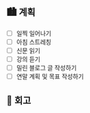 ## 🏙️ 계획

- [ ] 일찍 일어나기
- [ ] 아침 스트레칭
- [ ] 신문 읽기
- [ ] 강의 듣기
- [ ] 밀린 블로그 글 작성하기
- [ ] 연말 계획 및 목표 작성하기

## 🌆 회고
